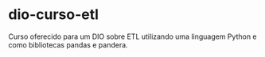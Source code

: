 # dio-curso-etl
Curso oferecido para um DIO sobre ETL utilizando uma linguagem Python e como bibliotecas pandas e pandera.
